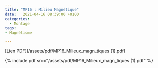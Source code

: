 ```yaml
---
title: "MP16 : Milieu Magnétique"
date:   2021-04-16 08:39:00 +0100
categories:
  - Montage
tags:
- Magnétisme

---
```

[Lien PDF](/assets/pdf/MP16_Milieux_magn_tiques (1).pdf)

{% include pdf src="/assets/pdf/MP16_Milieux_magn_tiques (1).pdf" %}


